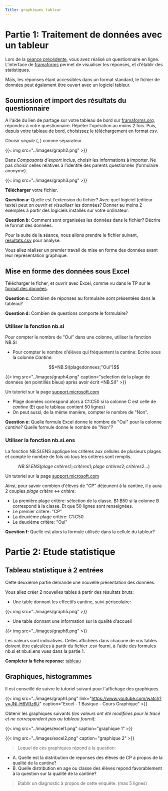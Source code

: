 ```yaml
---
Title: graphiques tableur
---
```


# Partie 1: Traitement de données avec un tableur
Lors de la [seance précédente](/docs/competences/Form/page1), vous avez réalisé un questionnaire en ligne. L'interface de [framaforms](https://framaforms.org/abc/fr/) permet de visualiser les réponses, et d'établir des statistiques. 

Mais, les réponses étant accessibles dans un format standard, le fichier de données peut également être ouvert avec un logiciel tableur.

## Soumission et import des résultats du questionnaire
A l'aide du lien de partage sur votre tableau de bord sur [framaforms.org](https://framaforms.org/abc/fr/), répondez à votre questionnaire.
Répéter l'opération au moins 2 fois. Puis, depuis votre tableau de bord, choisissez le téléchargement en format *csv*.

Choisir *virgule* (`,`) comme séparateur. 

{{< img src="../images/graph2.png" >}}

Dans *Composants d'export inclus*, choisir les informations à importer. Ne pas choisir celles relatives à l'identité des parents questionnés (formulaire anonyme).

{{< img src="../images/graph3.png" >}}

**Télécharger** votre fichier.

**Question a:** Quelle est l'extension du fichier? Avec quel logiciel (editeur texte) peut on *ouvrir et visualiser* les données? Donner au moins 2 exemples à partir des logiciels installés sur votre ordinateur.

**Question b:** Comment sont organisées les données dans le fichier? Décrire le format des données.

Pour la suite de la séance, nous allons prendre le fichier suivant, [resultats.csv](../datas/resultats.csv) pour analyse.

Vous allez réaliser un premier travail de mise en forme des données avant leur représentation graphique.

## Mise en forme des données sous Excel
Télécharger le ficher, et ouvrir avec Excel, comme vu dans le TP sur le [format des données](/docs/SNT_2nde/pages/pages_donnees/page5/).

**Question c:** Combien de réponses au formulaire sont présentées dans le tableau?

**Question d:** Combien de questions comporte le formulaire?

### Utiliser la fonction nb.si
Pour compter le nombre de "Oui" dans une colonne, utiliser la fonction NB.SI

* Pour compter le nombre d'élèves qui fréquentent la cantine: Ecrire sous la colonne *Cantine*:

$$=NB.SI(plagedonnees;"Oui")$$

{{< img src="../images/graph4.png" caption="selection de la plage de données (en pointillés bleus) après avoir écrit =NB.SI(" >}}

Un tutoriel sur la page [support.microsoft.com](https://support.microsoft.com/fr-fr/office/fonction-nb-si-e0de10c6-f885-4e71-abb4-1f464816df34)

* Plage données correspond alors à C1:C50 si la colonne C est celle de *cantine* (Et que le tableau contient 50 lignes)
* On peut aussi, de la même manière, compter le nombre de "Non". 

**Question e:** Quelle formule Excel donne le nombre de "Oui" pour la colonne *cantine*? Quelle formule donne le nombre de "Non"?

### Utiliser la fonction nb.si.ens
La fonction NB.SI.ENS applique les critères aux cellules de plusieurs plages et compte le nombre de fois où tous les critères sont remplis.

$$NB.SI.ENS(plage~critères1; critères1; plage~critères2; critères2…)$$


Un tutoriel sur la page [support.microsoft.com](https://support.microsoft.com/fr-fr/office/fonction-nb-si-ens-dda3dc6e-f74e-4aee-88bc-aa8c2a866842)

Ainsi, pour savoir combien d'élèves de "CP" déjeunent à la cantine, il y aura 2 couples *plage critère* <-> *critère*:

* La première plage critère: sélection de la classe. B1:B50 si la colonne B correspond à la classe. Et que 50 lignes sont renseignées.
* Le premier critère: "CP"
* La deuxième plage critère: C1:C50
* Le deuxième critère: "Oui"

**Question f:** Quelle est alors la formule utilisée dans la cellule du tableur?

# Partie 2: Etude statistique
## Tableau statistique à 2 entrées
Cette deuxième partie demande une nouvelle présentation des données.

Vous allez créer 2 nouvelles tables à partir des résultats bruts:

* Une table donnant les effectifs cantine, suivi périscolaire:

{{< img src="../images/graph5.png" >}}

* Une table donnant une information sur la qualité d'accueil

{{< img src="../images/graph6.png" >}}

Les valeurs sont indicatives. Celles affichées dans chacune de vos tables doivent être calculées à partir du fichier .csv fourni, à l'aide des formules nb.si et nb.si.ens vues dans la partie 1.

**Completer la fiche reponse:** [tableau](/pdf/competences/formulaire.pdf)

## Graphiques, histogrammes
Il est conseillé de suivre le tutoriel suivant pour l'affichage des graphiques.

{{< img src="../images/graph1.png" link="https://www.youtube.com/watch?v=JNl-H6VRz6U" caption="Excel - 1 Basique - Cours Graphique" >}}

Obtenir les graphiques suivants (*les valeurs ont été modifiées pour le tracé et ne correspondent pas au tableau fourni*):

{{< img src="../images/excel1.png" caption="graphique 1" >}}

{{< img src="../images/excel2.png" caption="graphique 2" >}}

> Lequel de ces graphiques répond à la question:
* A. Quelle est la distribution de reponses des élèves de CP à propos de la qualité de la cantine?
* B. Quelle distribution en age ou classe des élèves repond favorablement à la question sur la qualité de la cantine?

> Etablir un diagnostic à propos de cette enquête. (max 5 lignes)